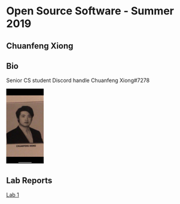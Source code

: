 # Open Source Software - Summer 2019
## Chuanfeng Xiong

## Bio
Senior CS student
Discord handle Chuanfeng Xiong#7278


<img src="https://github.com/MaxXiong666/oss-repo-template/blob/master/CSCI%204470%20Lab1.jpg" width="100" height="200" alt="微信小程序"/><br/>


## Lab Reports
[Lab 1](labs/lab-01/report.md)

